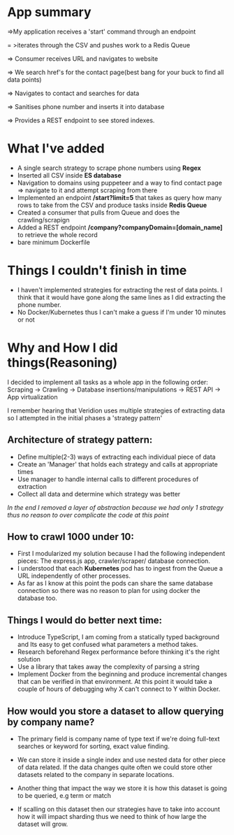 # App summary
=>My application receives a 'start' command through an endpoint 

= >iterates through the CSV and pushes work to a Redis Queue

=> Consumer receives URL and navigates to website

=> We search href's for the contact page(best bang for your buck to find all data points)

=> Navigates to contact and searches for data

=>  Sanitises phone number and inserts it into database

=> Provides a REST endpoint to see stored indexes.


# What I've added

- A single search strategy to scrape phone numbers using **Regex**
- Inserted all CSV inside **ES database**
- Navigation to domains using puppeteer and a way to find contact page => navigate to it and attempt scraping from there
- Implemented an endpoint **/start?limit=5** that takes as query how many rows to take from the CSV and produce tasks inside **Redis Queue** 
- Created a consumer that pulls from Queue and does the crawling/scrapign
- Added a REST endpoint **/company?companyDomain=[domain_name]** to retrieve the whole record
- bare minimum Dockerfile 

# Things I couldn't finish in time
- I haven't implemented strategies for extracting the rest of data points. I think that it would have gone along the same lines as I did extracting the phone number.
- No Docker/Kubernetes thus I can't make a guess if I'm under 10 minutes or not 

# Why and How I did things(Reasoning)
I decided to implement all tasks as a whole app in the following order:
Scraping -> Crawling -> Database insertions/manipulations -> REST API -> App virtualization

I remember hearing that Veridion uses multiple strategies of extracting data so I attempted in the initial phases a 'strategy pattern' 

Architecture of strategy pattern:
- 
- Define multiple(2-3) ways of extracting each individual piece of data
- Create an 'Manager' that holds each strategy and calls at appropriate times
- Use manager to handle internal calls to different procedures of extraction
- Collect all data and determine which strategy was better

*In the end I removed a layer of abstraction because we had only 1 strategy thus no reason to over complicate the code at this point*

How to crawl 1000 under 10:
-
- First I modularized my solution because I had the following independent pieces: The express.js app, crawler/scraper/ database connection.
- I understood that each **Kubernetes** pod has to ingest from the Queue a URL independently of other processes. 
- As far as I know at this point the pods can share the same database connection so there was no reason to plan for using docker the database too. 

Things I would do better next time:
-
- Introduce TypeScript, I am coming from a statically typed background and Its easy to get confused what parameters a method takes. 
- Research beforehand Regex performance before thinking it's the right solution
- Use a library that takes away the complexity of parsing a string
- Implement Docker from the beginning and produce incremental changes that can be verified in that environment. At this point it would take a couple of hours of debugging why X can't connect to Y within Docker.  

How would you store a dataset to allow querying by company name?
- 
- The primary field is company name of type text if we're doing full-text searches or keyword for sorting, exact value finding.

- We can store it inside a single index and use nested data for other piece of data related. If the data changes quite often we could store other datasets related to the company in separate locations.

- Another thing that impact the way we store it is how this dataset is going to be queried, e.g term or match

- If scalling on this dataset then our strategies have to take into account how it will impact sharding thus we need to think of how large the dataset will grow. 
